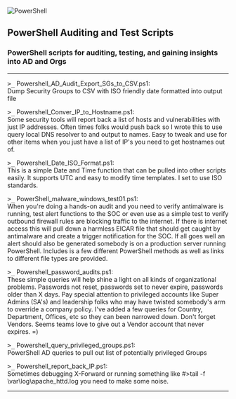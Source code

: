 ![PowerShell](https://wracked.com/img/github/PowerShell-evil.gif)

## PowerShell Auditing and Test Scripts
### PowerShell scripts for **auditing**, **testing**, and gaining **insights** into AD and Orgs

---
<kbd>>_</kbd> Powershell_AD_Audit_Export_SGs_to_CSV.ps1:  
Dump Security Groups to CSV with ISO friendly date formatted into output file

<kbd>>_</kbd> Powershell_Conver_IP_to_Hostname.ps1:  
Some security tools will report back a list of hosts and vulnerabilities with just IP addresses.
Often times folks would push back so I wrote this to use query local DNS resolver to and output to names. 
Easy to tweak and use for other items when you just have a list of IP's you need to get hostnames out of. 

<kbd>>_</kbd>  Powershell_Date_ISO_Format.ps1:  
This is a simple Date and Time function that can be pulled into other scripts easily. It supports UTC and easy to modify time templates. I set to use ISO standards.

<kbd>>_</kbd> PowerShell_malware_windows_test01.ps1:  
When you're doing a hands-on audit and you need to verify antimalware is running, test alert functions to the SOC or even use as a simple test to verify outbound firewall rules are blocking traffic to the internet. If there is internet access this will pull down a harmless EICAR file that should get caught by antimalware and create a trigger notification for the SOC. If all goes well an alert should also be generated somebody is on a production server running PowerShell. Includes is a few different PowerShell methods as well as links to different file types are provided.  

<kbd>>_</kbd> Powershell_password_audits.ps1:  
These simple queries will help shine a light on all kinds of organizational problems. Passwords not reset, passwords set to never expire, passwords older than X days. Pay special attention to privileged accounts like Super Admins (SA's) and leadership folks who may have twisted somebody's arm to override a company policy. I've added a few queries for Country, Department, Offices, etc so they can been narrowed down. Don't forget Vendors. Seems teams love to give out a Vendor account that never expires.  =)

<kbd>>_</kbd> Powershell_query_privileged_groups.ps1:  
PowerShell AD queries to pull out list of potentially privileged Groups

<kbd>>_</kbd> Powershell_report_back_IP.ps1:  
Sometimes debugging X-Forward or running something like #>tail -f \var\log\apache_httd.log you need to make some noise. 

----
